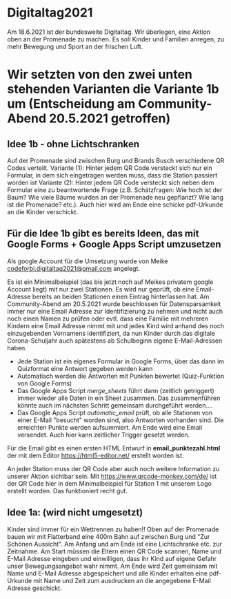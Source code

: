 # Digitaltag2021

Am 18.6.2021 ist der bundesweite Digitaltag. Wir überlegen, eine Aktion oben an der Promenade zu machen. Es soll Kinder und Familien anregen, zu mehr Bewegung und Sport an der frischen Luft. 

# Wir setzten von den zwei unten stehenden Varianten die Variante 1b um (Entscheidung am Community-Abend 20.5.2021 getroffen)

## Idee 1b - ohne Lichtschranken
Auf der Promenade sind zwischen Burg und Brands Busch verschiedene QR Codes verteilt. 
Variante (1): Hinter jedem QR Code versteckt sich nur ein Formular, in dem sich eingetragen werden muss, dass die Station passiert worden ist
Variante (2): Hinter jedem QR Code versteckt sich neben dem Formular eine zu beantwortende Frage (z.B. Schätzfragen: Wie hoch ist der Baum? Wie viele Bäume wurden an der Promenade neu gepflanzt? Wie lang ist die Promenade? etc.). Auch hier wird am Ende eine schicke pdf-Urkunde an die Kinder verschickt.

## Für die Idee 1b gibt es bereits Ideen, das mit Google Forms + Google Apps Script umzusetzen

Als google Account für die Umsetzung wurde von Meike codeforbi.digitaltag2021@gmail.com angelegt.

Es ist ein Minimalbeispiel (das bis jetzt noch auf Meikes privatem google Account liegt) mit nur zwei Stationen. Es wird nur geprüft, ob eine Email-Adresse bereits an beiden Stationen einen Eintrag hinterlassen hat. Am Community-Abend am 20.5.2021 wurde beschlossen für Datensparsamkeit immer nur eine Email Adresse zur Identifizierung zu nehmen und nicht auch noch einen Namen zu prüfen oder evtl. dass eine Familie mit mehreren Kindern eine Email Adresse nimmt mit und jedes Kind wird anhand des noch einzugebenden Vornamens identifiziert, da nun Kinder durch das digitale Corona-Schuljahr auch spätestens ab Schulbeginn eigene E-Mail-Adressen haben.

- Jede Station ist ein eigenes Formular in Google Forms, über das dann im Quizformat eine Antwort gegeben werden kann
- Automatisch werden die Antworten mit Punkten bewertet (Quiz-Funktion von Google Forms)
- Das Google Apps Script *merge_sheets* führt dann (zeitlich getriggert) immer wieder alle Daten in ein Sheet zusammen. Das zusammenführen könnte auch im nächsten Schritt gemeinsam durchgeführt werden....
- Das Google Apps Script *automatic_email* prüft, ob alle Stationen von einer E-Mail "besucht" worden sind, also Antworten vorhanden sind. Die erreichten Punkte werden aufsummiert. Am Ende wird eine Email versendet. Auch hier kann zeitlicher Trigger gesetzt werden. 

Für die Email gibt es einen ersten HTML Entwurf in **email_punktezahl.html** der mit dem Editor https://html5-editor.net/ erstellt worden ist. 

An jeder Station muss der QR Code aber auch noch weitere Information zu unserer Aktion sichtbar sein. Mit https://www.qrcode-monkey.com/de/ ist der QR Code hier in dem Minimalbeispiel für Station 1 mit unserem Logo erstellt worden. Das funktioniert recht gut. 


## Idee 1a: (wird nicht umgesetzt)
Kinder sind immer für ein Wettrennen zu haben!! 
Oben auf der Promenade bauen wir mit Flatterband eine 400m Bahn auf zwischen Burg und "Zur Schönen Aussicht". Am Anfang und am Ende ist eine Lichtschranke etc. zur Zeitnahme. Am Start müssen die Eltern einen QR Code scannen, Name und E-Mail Adresse eingeben und einwilligen, dass ihr Kind auf eigene Gefahr unser Bewegungsangebot wahr nimmt. Am Ende wird Zeit gemeinsam mit Name und E-Mail Adresse abgespeichert und alle Kinder erhalten eine pdf-Urkunde mit Name und Zeit zum ausdrucken an die angegebene E-Mail Adresse geschickt. 
